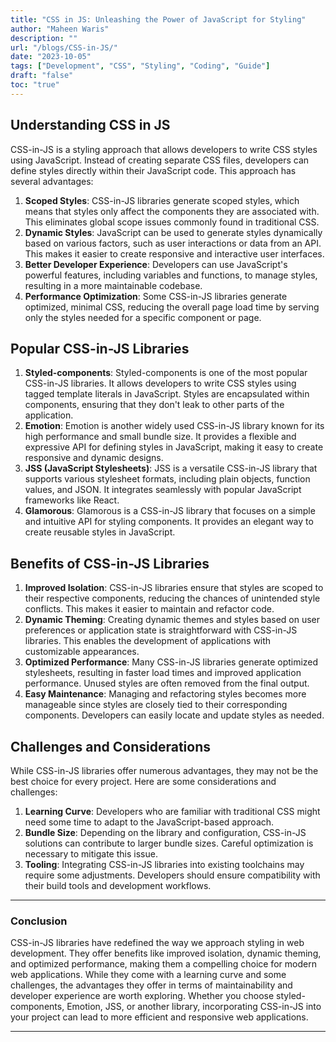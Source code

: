 ```yaml
---
title: "CSS in JS: Unleashing the Power of JavaScript for Styling"
author: "Maheen Waris"
description: ""
url: "/blogs/CSS-in-JS/"
date: "2023-10-05"
tags: ["Development", "CSS", "Styling", "Coding", "Guide"]
draft: "false"
toc: "true"
---
```


## Understanding CSS in JS

CSS-in-JS is a styling approach that allows developers to write CSS styles using JavaScript. Instead of creating separate CSS files, developers can define styles directly within their JavaScript code. This approach has several advantages:

1. **Scoped Styles**: CSS-in-JS libraries generate scoped styles, which means that styles only affect the components they are associated with. This eliminates global scope issues commonly found in traditional CSS.
2. **Dynamic Styles**: JavaScript can be used to generate styles dynamically based on various factors, such as user interactions or data from an API. This makes it easier to create responsive and interactive user interfaces.
3. **Better Developer Experience**: Developers can use JavaScript's powerful features, including variables and functions, to manage styles, resulting in a more maintainable codebase.
4. **Performance Optimization**: Some CSS-in-JS libraries generate optimized, minimal CSS, reducing the overall page load time by serving only the styles needed for a specific component or page.

## Popular CSS-in-JS Libraries

1. **Styled-components**: Styled-components is one of the most popular CSS-in-JS libraries. It allows developers to write CSS styles using tagged template literals in JavaScript. Styles are encapsulated within components, ensuring that they don't leak to other parts of the application.
2. **Emotion**: Emotion is another widely used CSS-in-JS library known for its high performance and small bundle size. It provides a flexible and expressive API for defining styles in JavaScript, making it easy to create responsive and dynamic designs.
3. **JSS (JavaScript Stylesheets)**: JSS is a versatile CSS-in-JS library that supports various stylesheet formats, including plain objects, function values, and JSON. It integrates seamlessly with popular JavaScript frameworks like React.
4. **Glamorous**: Glamorous is a CSS-in-JS library that focuses on a simple and intuitive API for styling components. It provides an elegant way to create reusable styles in JavaScript.

## Benefits of CSS-in-JS Libraries

1. **Improved Isolation**: CSS-in-JS libraries ensure that styles are scoped to their respective components, reducing the chances of unintended style conflicts. This makes it easier to maintain and refactor code.
2. **Dynamic Theming**: Creating dynamic themes and styles based on user preferences or application state is straightforward with CSS-in-JS libraries. This enables the development of applications with customizable appearances.
3. **Optimized Performance**: Many CSS-in-JS libraries generate optimized stylesheets, resulting in faster load times and improved application performance. Unused styles are often removed from the final output.
4. **Easy Maintenance**: Managing and refactoring styles becomes more manageable since styles are closely tied to their corresponding components. Developers can easily locate and update styles as needed.

## Challenges and Considerations

While CSS-in-JS libraries offer numerous advantages, they may not be the best choice for every project. Here are some considerations and challenges:

1. **Learning Curve**: Developers who are familiar with traditional CSS might need some time to adapt to the JavaScript-based approach.
2. **Bundle Size**: Depending on the library and configuration, CSS-in-JS solutions can contribute to larger bundle sizes. Careful optimization is necessary to mitigate this issue.
3. **Tooling**: Integrating CSS-in-JS libraries into existing toolchains may require some adjustments. Developers should ensure compatibility with their build tools and development workflows.

<hr>

### Conclusion

CSS-in-JS libraries have redefined the way we approach styling in web development. They offer benefits like improved isolation, dynamic theming, and optimized performance, making them a compelling choice for modern web applications. While they come with a learning curve and some challenges, the advantages they offer in terms of maintainability and developer experience are worth exploring. Whether you choose styled-components, Emotion, JSS, or another library, incorporating CSS-in-JS into your project can lead to more efficient and responsive web applications.

<script src="https://utteranc.es/client.js"
        repo="maheenwaris/Website"
        issue-term="pathname"
        theme="github-dark"
        crossorigin="anonymous"
        async>
</script>

---
